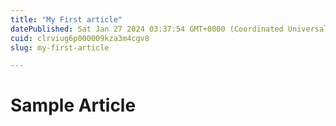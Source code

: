 ```yaml
---
title: "My First article"
datePublished: Sat Jan 27 2024 03:37:54 GMT+0000 (Coordinated Universal Time)
cuid: clrviug6p000009kza3m4cgv8
slug: my-first-article

---
```


# Sample Article